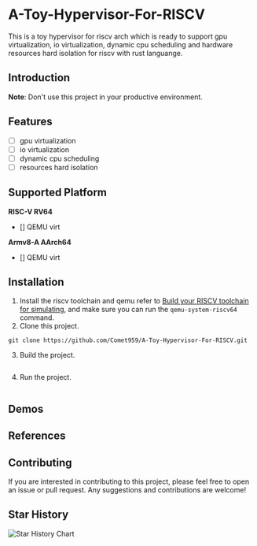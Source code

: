 # A-Toy-Hypervisor-For-RISCV
This is a toy hypervisor for riscv arch which is ready to support gpu virtualization, io virtualization, dynamic cpu scheduling and hardware resources hard isolation for riscv with rust languange.

Introduction
-------------
**Note**: Don't use this project in your productive environment.

Features
---------

- [ ] gpu virtualization
- [ ] io virtualization
- [ ] dynamic cpu scheduling
- [ ] resources hard isolation 

Supported Platform
------------------

**RISC-V RV64**
- [] QEMU virt

**Armv8-A AArch64**
- [] QEMU virt

Installation
--------------
1. Install the riscv toolchain and qemu refer to [Build your RISCV toolchain for simulating](doc/[Doc]01_Build_your_RISCV_toolchain_for_simulating.md), and make sure you can run the `qemu-system-riscv64` command.
2. Clone this project.
```shell
git clone https://github.com/Comet959/A-Toy-Hypervisor-For-RISCV.git
```
3. Build the project.
```shell
```
4. Run the project.
```shell
```

Demos
----------

References
-------------


Contributing
------------
If you are interested in contributing to this project, please feel free to open an issue or pull request. Any suggestions and contributions are welcome!

Star History
------------
<picture>
  <source media="(prefers-color-scheme: dark)" srcset="https://api.star-history.com/svg?repos=Comet959/A-Toy-Hypervisor-For-RISCV&type=Date&theme=dark" />
  <source media="(prefers-color-scheme: light)" srcset="https://api.star-history.com/svg?repos=Comet959/A-Toy-Hypervisor-For-RISCV&type=Date" />
  <img alt="Star History Chart" src="https://api.star-history.com/svg?repos=Comet959/A-Toy-Hypervisor-For-RISCV&type=Date" />
</picture>